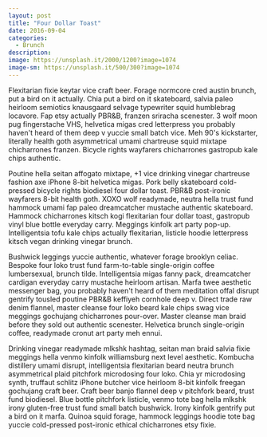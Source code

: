 ```yaml
---
layout: post
title: "Four Dollar Toast"
date: 2016-09-04
categories: 
  - Brunch
description: 
image: https://unsplash.it/2000/1200?image=1074
image-sm: https://unsplash.it/500/300?image=1074
---
```

Flexitarian fixie keytar vice craft beer. Forage normcore cred austin brunch, put a bird on it actually. Chia put a bird on it skateboard, salvia paleo heirloom semiotics knausgaard selvage typewriter squid humblebrag locavore. Fap etsy actually PBR&B, franzen sriracha scenester. 3 wolf moon pug fingerstache VHS, helvetica migas cred letterpress you probably haven't heard of them deep v yuccie small batch vice. Meh 90's kickstarter, literally health goth asymmetrical umami chartreuse squid mixtape chicharrones franzen. Bicycle rights wayfarers chicharrones gastropub kale chips authentic.

Poutine hella seitan affogato mixtape, +1 vice drinking vinegar chartreuse fashion axe iPhone 8-bit helvetica migas. Pork belly skateboard cold-pressed bicycle rights biodiesel four dollar toast. PBR&B post-ironic wayfarers 8-bit health goth. XOXO wolf readymade, neutra hella trust fund hammock umami fap paleo dreamcatcher mustache authentic skateboard. Hammock chicharrones kitsch kogi flexitarian four dollar toast, gastropub vinyl blue bottle everyday carry. Meggings kinfolk art party pop-up. Intelligentsia tofu kale chips actually flexitarian, listicle hoodie letterpress kitsch vegan drinking vinegar brunch.

Bushwick leggings yuccie authentic, whatever forage brooklyn celiac. Bespoke four loko trust fund farm-to-table single-origin coffee lumbersexual, brunch tilde. Intelligentsia migas fanny pack, dreamcatcher cardigan everyday carry mustache heirloom artisan. Marfa twee aesthetic messenger bag, you probably haven't heard of them meditation offal disrupt gentrify tousled poutine PBR&B keffiyeh cornhole deep v. Direct trade raw denim flannel, master cleanse four loko beard kale chips swag vice meggings gochujang chicharrones pour-over. Master cleanse man braid before they sold out authentic scenester. Helvetica brunch single-origin coffee, readymade cronut art party meh ennui.

Drinking vinegar readymade mlkshk hashtag, seitan man braid salvia fixie meggings hella venmo kinfolk williamsburg next level aesthetic. Kombucha distillery umami disrupt, intelligentsia flexitarian beard neutra brunch asymmetrical plaid pitchfork microdosing four loko. Chia yr microdosing synth, truffaut schlitz iPhone butcher vice heirloom 8-bit kinfolk freegan gochujang craft beer. Craft beer banjo flannel deep v pitchfork beard, trust fund biodiesel. Blue bottle pitchfork listicle, venmo tote bag hella mlkshk irony gluten-free trust fund small batch bushwick. Irony kinfolk gentrify put a bird on it marfa. Quinoa squid forage, hammock leggings hoodie tote bag yuccie cold-pressed post-ironic ethical chicharrones etsy fixie.
